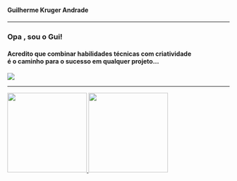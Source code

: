
<h4>Guilherme Kruger Andrade</h4>

---

<h3>Opa , sou o Gui!</h3>
<h4>Acredito que combinar habilidades técnicas com criatividade<br> é o caminho para o sucesso em qualquer projeto...</h4>
<a href="https://www.linkedin.com/in/krugergui" target="_blank"><img loading="lazy" src="https://img.shields.io/badge/-LinkedIn-%230077B5?style=for-the-badge&logo=linkedin&logoColor=white" target="_blank"></a>


---

<div>
<a href="https://github.com/seu-usuário-aqui">
<img loading="lazy" height="180em" src="https://github-readme-stats.vercel.app/api/top-langs/?username=KrugerGuii&layout=compact&langs_count=7&theme=dracula"/>
<img loading="lazy" height="180em" src="https://github-readme-stats.vercel.app/api?username=KrugerGuii&show_icons=true&theme=dracula&include_all_commits=true&count_private=true"/>
</div>
